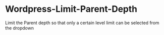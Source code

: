 # Wordpress-Limit-Parent-Depth
Limit the Parent depth so that only a certain level limit can be selected from the dropdown
